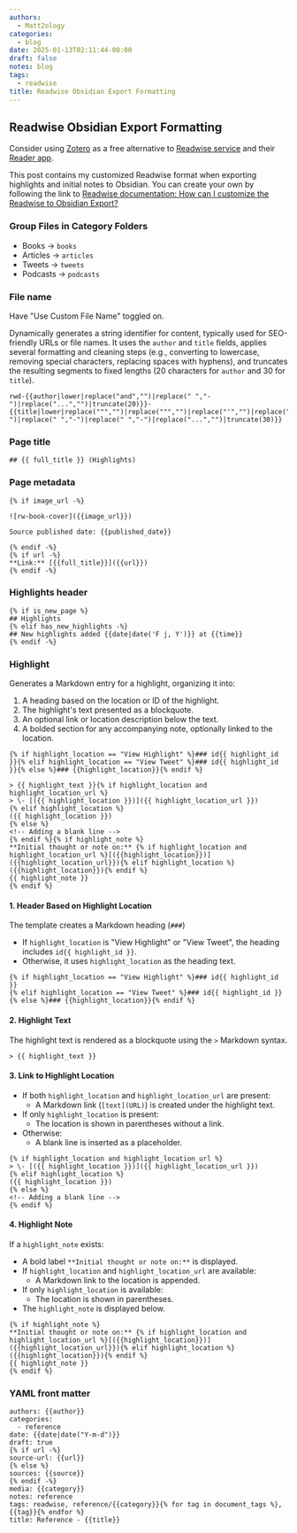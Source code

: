 ```yaml
---
authors:
  - Matt2ology
categories:
  - blog
date: 2025-01-13T02:11:44-08:00
draft: false
notes: blog
tags:
  - readwise
title: Readwise Obsidian Export Formatting
---
```


## Readwise Obsidian Export Formatting

Consider using [Zotero](https://www.zotero.org/) as a free alternative to [Readwise service](https://readwise.io/) and their [Reader app](https://readwise.io/read).

This post contains my customized Readwise format when exporting highlights and initial notes to Obsidian. You can create your own by following the link to [Readwise documentation: How can I customize the Readwise to Obsidian Export?](https://docs.readwise.io/readwise/docs/exporting-highlights/obsidian#how-can-i-customize-the-readwise-to-obsidian-export)

### Group Files in Category Folders

- Books -> `books`
- Articles -> `articles`
- Tweets -> `tweets`
- Podcasts -> `podcasts`

### File name

Have "Use Custom File Name" toggled on.

Dynamically generates a string identifier for content, typically used for SEO-friendly URLs or file names. It uses the `author` and `title` fields, applies several formatting and cleaning steps (e.g., converting to lowercase, removing special characters, replacing spaces with hyphens), and truncates the resulting segments to fixed lengths (20 characters for `author` and 30 for `title`).

```django
rwd-{{author|lower|replace("and","")|replace(" ","-")|replace("...","")|truncate(20)}}-{{title|lower|replace(""","")|replace(""","")|replace("'","")|replace("'","")|replace("/","-")|replace(" ","-")|replace(" ","-")|replace("...","")|truncate(30)}}
```

### Page title

```django
## {{ full_title }} (Highlights)
```

### Page metadata

```django
{% if image_url -%}

![rw-book-cover]({{image_url}})

Source published date: {{published_date}}

{% endif -%}
{% if url -%}
**Link:** [{{full_title}}]({{url}})
{% endif -%}
```

### Highlights header

```django
{% if is_new_page %}
## Highlights
{% elif has_new_highlights -%}
## New highlights added {{date|date('F j, Y')}} at {{time}}
{% endif -%}
```

### Highlight

Generates a Markdown entry for a highlight, organizing it into:

1. A heading based on the location or ID of the highlight.
2. The highlight's text presented as a blockquote.
3. An optional link or location description below the text.
4. A bolded section for any accompanying note, optionally linked to the location.

```django
{% if highlight_location == "View Highlight" %}### id{{ highlight_id }}{% elif highlight_location == "View Tweet" %}### id{{ highlight_id }}{% else %}### {{highlight_location}}{% endif %}

> {{ highlight_text }}{% if highlight_location and highlight_location_url %}
> \- [({{ highlight_location }})]({{ highlight_location_url }})
{% elif highlight_location %}
({{ highlight_location }})
{% else %}
<!-- Adding a blank line -->
{% endif %}{% if highlight_note %}
**Initial thought or note on:** {% if highlight_location and highlight_location_url %}[({{highlight_location}})]({{highlight_location_url}}){% elif highlight_location %}({{highlight_location}}){% endif %}
{{ highlight_note }}
{% endif %}
```

#### 1. Header Based on Highlight Location

The template creates a Markdown heading (`###`)

- If `highlight_location` is "View Highlight" or "View Tweet", the heading includes `id{{ highlight_id }}`.
- Otherwise, it uses `highlight_location` as the heading text.

```django
{% if highlight_location == "View Highlight" %}### id{{ highlight_id }}
{% elif highlight_location == "View Tweet" %}### id{{ highlight_id }}
{% else %}### {{highlight_location}}{% endif %}
```

#### 2. Highlight Text

The highlight text is rendered as a blockquote using the `>` Markdown syntax.

```django
> {{ highlight_text }}
```

#### 3. Link to Highlight Location

- If both `highlight_location` and `highlight_location_url` are present:
  - A Markdown link (`[text](URL)`) is created under the highlight text.
- If only `highlight_location` is present:
  - The location is shown in parentheses without a link.
- Otherwise:
  - A blank line is inserted as a placeholder.

```django
{% if highlight_location and highlight_location_url %}
> \- [({{ highlight_location }})]({{ highlight_location_url }})
{% elif highlight_location %}
({{ highlight_location }})
{% else %}
<!-- Adding a blank line -->
{% endif %}
```

#### 4. Highlight Note

If a `highlight_note` exists:

- A bold label `**Initial thought or note on:**` is displayed.
- If `highlight_location` and `highlight_location_url` are available:
  - A Markdown link to the location is appended.
- If only `highlight_location` is available:
  - The location is shown in parentheses.
- The `highlight_note` is displayed below.

```django
{% if highlight_note %}
**Initial thought or note on:** {% if highlight_location and highlight_location_url %}[({{highlight_location}})]({{highlight_location_url}}){% elif highlight_location %}({{highlight_location}}){% endif %}
{{ highlight_note }}
{% endif %}
```

### YAML front matter

```django
authors: {{author}}
categories:
  - reference
date: {{date|date("Y-m-d")}}
draft: true
{% if url -%}
source-url: {{url}}
{% else %}
sources: {{source}}
{% endif -%}
media: {{category}}
notes: reference
tags: readwise, reference/{{category}}{% for tag in document_tags %}, {{tag}}{% endfor %}
title: Reference - {{title}}
```
